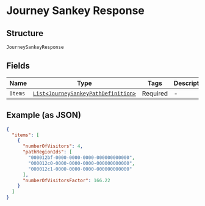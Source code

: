 
# Journey Sankey Response

## Structure

`JourneySankeyResponse`

## Fields

| Name | Type | Tags | Description |
|  --- | --- | --- | --- |
| `Items` | [`List<JourneySankeyPathDefinition>`](../../doc/models/journey-sankey-path-definition.md) | Required | - |

## Example (as JSON)

```json
{
  "items": [
    {
      "numberOfVisitors": 4,
      "pathRegionIds": [
        "000012bf-0000-0000-0000-000000000000",
        "000012c0-0000-0000-0000-000000000000",
        "000012c1-0000-0000-0000-000000000000"
      ],
      "numberOfVisitorsFactor": 166.22
    }
  ]
}
```

